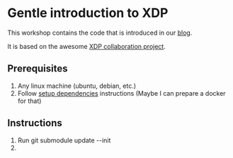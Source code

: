 # Gentle introduction to XDP
This workshop contains the code that is introduced in our [blog](https://seekret.io).

It is based on the awesome [XDP collaboration project](https://github.com/xdp-project/xdp-project).

## Prerequisites
1. Any linux machine (ubuntu, debian, etc.)
2. Follow [setup dependencies](https://github.com/xdp-project/xdp-tutorial/blob/master/setup_dependencies.org) instructions (Maybe I can prepare a docker for that)

## Instructions
1. Run git submodule update --init
2. 